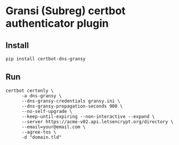 # Gransi (Subreg) certbot authenticator plugin

## Install

`pip install certbot-dns-gransy`

## Run

```
certbot certonly \
      -a dns-gransy \
      --dns-gransy-credentials gransy.ini \
      --dns-gransy-propagation-seconds 900 \
      --no-self-upgrade \
      --keep-until-expiring --non-interactive --expand \
      --server https://acme-v02.api.letsencrypt.org/directory \
      --email=your@email.com \
      --agree-tos \
      -d "domain.tld"
```

